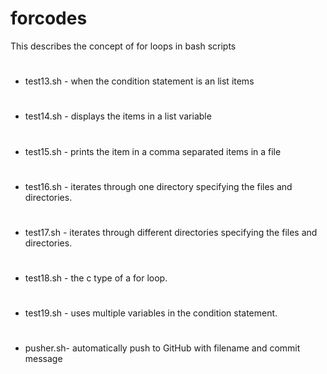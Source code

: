 # forcodes

This describes the concept of for loops in bash scripts 

#

* test13.sh - when the condition statement is an list items 

#

* test14.sh - displays the items in a list variable 

#

* test15.sh - prints the item in a comma separated items in a file

#

* test16.sh - iterates through one directory specifying the files and directories. 

#

* test17.sh - iterates through different directories specifying the files and directories.

#

* test18.sh - the c type of a for loop. 

#

* test19.sh - uses multiple variables in the condition statement.

#

* pusher.sh- automatically push to GitHub with filename and commit message 

